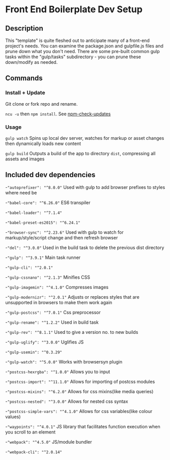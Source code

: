 # Front End Boilerplate Dev Setup

## Description

This "template" is quite fleshed out to anticipate many of a front-end project's needs. You can examine the package.json and gulpfile.js files and prune down what you don't need. There are some pre-built common gulp tasks within the "gulp/tasks" subdirectory - you can prune these down/modify as needed.

## Commands
### Install + Update
Git clone or fork repo and rename.

`ncu -u` then `npm install`. See [npm-check-updates](https://www.npmjs.com/package/npm-check-updates)

### Usage
`gulp watch` Spins up local dev server, watches for markup or asset changes then dynamically loads new content

`gulp build` Outputs a build of the app to directory `dist`, compressing all assets and images

## Included dev dependencies
-`"autoprefixer": "^8.0.0"` Used with gulp to add browser prefixes to styles where need be

-`"babel-core": "^6.26.0"` ES6 transpiler

-`"babel-loader": "^7.1.4"`

-`"babel-preset-es2015": "^6.24.1"`

-`"browser-sync": "^2.23.6"` Used with gulp to watch for markup/style/script change and then refresh browser

-`"del": "^3.0.0"` Used in the build task to delete the previous dist directory

-`"gulp": "^3.9.1"` Main task runner

-`"gulp-cli": "^2.0.1"`

-`"gulp-cssnano": "^2.1.3"` Minifies CSS

-`"gulp-imagemin": "^4.1.0"` Compresses images

-`"gulp-modernizr": "^2.0.1"` Adjusts or replaces styles that are unsupported in browsers to make them work again

-`"gulp-postcss": "^7.0.1"` Css preprocessor

-`"gulp-rename": "^1.2.2"` Used in build task

-`"gulp-rev": "^8.1.1"` Used to give a version no. to new builds

-`"gulp-uglify": "^3.0.0"` Uglifies JS

-`"gulp-usemin": "^0.3.29"`

-`"gulp-watch": "^5.0.0"` Works with browsersyn plugin

-`"postcss-hexrgba": "^1.0.0"` Allows you to input

-`"postcss-import": "^11.1.0"` Allows for importing of postcss modules

-`"postcss-mixins": "^6.2.0"` Allows for css mixins(like media queries)

-`"postcss-nested": "^3.0.0"` Allows for nested css syntax

-`"postcss-simple-vars": "^4.1.0"` Allows for css variables(like colour values)

-`"waypoints": "^4.0.1"` JS library that facilitates function execution when you scroll to an element

-`"webpack": "^4.5.0"` JS/module bundler

-`"webpack-cli": "^2.0.14"`
